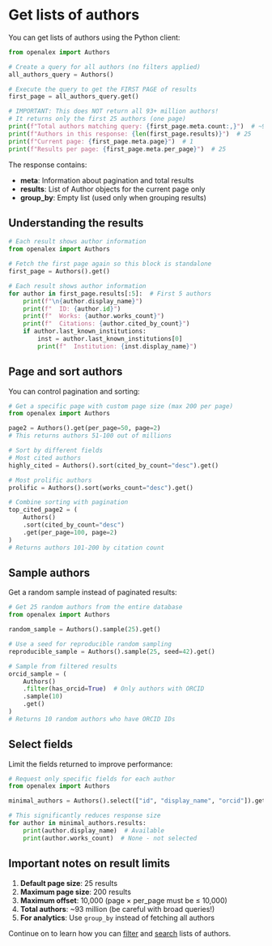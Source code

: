 # Get lists of authors

You can get lists of authors using the Python client:

```python
from openalex import Authors

# Create a query for all authors (no filters applied)
all_authors_query = Authors()

# Execute the query to get the FIRST PAGE of results
first_page = all_authors_query.get()

# IMPORTANT: This does NOT return all 93+ million authors!
# It returns only the first 25 authors (one page)
print(f"Total authors matching query: {first_page.meta.count:,}")  # ~93,011,659
print(f"Authors in this response: {len(first_page.results)}")  # 25
print(f"Current page: {first_page.meta.page}")  # 1
print(f"Results per page: {first_page.meta.per_page}")  # 25
```

The response contains:
- **meta**: Information about pagination and total results
- **results**: List of Author objects for the current page only
- **group_by**: Empty list (used only when grouping results)

## Understanding the results

```python
# Each result shows author information
from openalex import Authors

# Fetch the first page again so this block is standalone
first_page = Authors().get()

# Each result shows author information
for author in first_page.results[:5]:  # First 5 authors
    print(f"\n{author.display_name}")
    print(f"  ID: {author.id}")
    print(f"  Works: {author.works_count}")
    print(f"  Citations: {author.cited_by_count}")
    if author.last_known_institutions:
        inst = author.last_known_institutions[0]
        print(f"  Institution: {inst.display_name}")
```

## Page and sort authors

You can control pagination and sorting:

```python
# Get a specific page with custom page size (max 200 per page)
from openalex import Authors

page2 = Authors().get(per_page=50, page=2)
# This returns authors 51-100 out of millions

# Sort by different fields
# Most cited authors
highly_cited = Authors().sort(cited_by_count="desc").get()

# Most prolific authors
prolific = Authors().sort(works_count="desc").get()

# Combine sorting with pagination
top_cited_page2 = (
    Authors()
    .sort(cited_by_count="desc")
    .get(per_page=100, page=2)
)
# Returns authors 101-200 by citation count
```

## Sample authors

Get a random sample instead of paginated results:

```python
# Get 25 random authors from the entire database
from openalex import Authors

random_sample = Authors().sample(25).get()

# Use a seed for reproducible random sampling
reproducible_sample = Authors().sample(25, seed=42).get()

# Sample from filtered results
orcid_sample = (
    Authors()
    .filter(has_orcid=True)  # Only authors with ORCID
    .sample(10)
    .get()
)
# Returns 10 random authors who have ORCID IDs
```

## Select fields

Limit the fields returned to improve performance:

```python
# Request only specific fields for each author
from openalex import Authors

minimal_authors = Authors().select(["id", "display_name", "orcid"]).get()

# This significantly reduces response size
for author in minimal_authors.results:
    print(author.display_name)  # Available
    print(author.works_count)  # None - not selected
```

## Important notes on result limits

1. **Default page size**: 25 results
2. **Maximum page size**: 200 results
3. **Maximum offset**: 10,000 (page × per_page must be ≤ 10,000)
4. **Total authors**: ~93 million (be careful with broad queries!)
5. **For analytics**: Use `group_by` instead of fetching all authors

Continue on to learn how you can [filter](filter-authors.md) and [search](search-authors.md) lists of authors.
